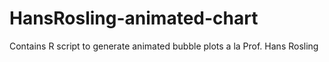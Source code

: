# HansRosling-animated-chart
Contains R script to generate animated bubble plots a la Prof. Hans Rosling
